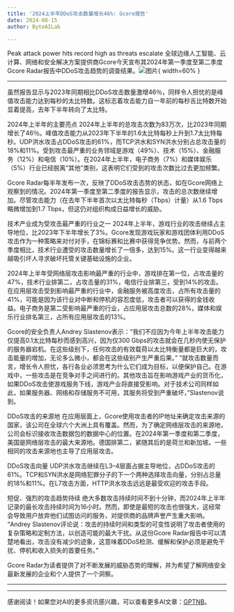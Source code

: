 ```yaml
---
title: '2024上半年DDoS攻击数量增长46%: Gcore报告'
date: 2024-08-15
author: ByteAILab

---
```


Peak attack power hits record high as threats escalate
全球边缘人工智能、云计算、网络和安全解决方案提供商Gcore今天宣布其2024年第一季度至第二季度Gcore Radar报告中DDoS攻击趋势的调查结果。![图片](https://ai-techpark.com/wp-content/uploads/2024/08/4-ai-960x540.jpg){ width=60% }

---
虽然报告显示与2023年同期相比DDoS攻击数量激增46％，同样令人担忧的是峰值攻击能力达到每秒的太比特数。这标志着攻击能力自一年前的每秒吉比特数开始显着提高，去年下半年转向了太比特。

2024年上半年的主要亮点
2024年上半年的总攻击次数为83万次，比2023年同期增长了46％。峰值攻击能力从2023年下半年的1.6太比特每秒上升到1.7太比特每秒。UDP洪水攻击占DDoS攻击的61%，而TCP洪水和SYN洪水分别占总攻击量的18%和11%。受到攻击最严重的业务领域是游戏（49%）、技术（15%）、金融服务（12%）和电信（10%）。在2024年上半年，电子商务（7%）和媒体娱乐（5%）行业已经脱离“其他”类别，这表明它们受到的攻击次数比过去更加频繁。

Gcore Radar每半年发布一次，反映了DDoS攻击态势的状态，如在Gcore网络上观察到的情况。2024年第一季度至第二季度的报告显示，攻击的总次数继续增加。尽管攻击能力（在去年下半年首次以太比特每秒（Tbps）计量）从1.6 Tbps略微增加到1.7 Tbps，但这仍对组织构成日益增长的威胁。

技术产业成为受攻击最严重的行业之一
2024年上半年，游戏行业的攻击继续占主导地位，比2023年下半年增长了3%。Gcore发现游戏玩家和游戏团体利用DDoS攻击作为一种策略来对付对手，在锦标赛和比赛中获得竞争优势。然而，与前两个季度相比，技术行业遭受的攻击数量增长了一倍多，达到15%。这一行业变得越来越吸引坏人寻求破坏托管关键基础设施的企业。

2024年上半年受网络层攻击影响最严重的行业中，游戏排在第一位，占攻击量的47%，技术行业排第二，占攻击量的31%，电信行业排第三，受到14%的攻击。在应用层攻击受到影响最严重的行业中，金融服务被高度攻击，占所有攻击量的41%，可能是因为该行业对中断和停机的容忍度低，攻击者可以获得的金钱收益。电子商务是第二受影响最严重的行业，占应用层攻击总数的28%，媒体和娱乐行业排名第三，占所有应用层攻击的13%。

Gcore的安全负责人Andrey Slastenov表示：“我们不应因为今年上半年攻击能力仅提高0.1太比特每秒而感到高兴，因为仅300 Gbps的攻击就会在几秒内使无保护的服务器宕机。在这些级别下，任何攻击的有效载荷以太比特衡量都是巨大的，攻击能量的增加，无论多么微小，都会在这些级别产生严重后果。”
“就攻击数量而言，增长令人担忧，各行各业必须思考为什么它们成为目标，以便保护自己。在游戏中，一些攻击是在竞争对手之间进行的。其他攻击旨在影响游戏产业的货币化，如果DDoS攻击使游戏服务下线，游戏产业将直接受影响。对于技术公司同样如此，如果服务器、网络和存储服务不可用，其服务将受到严重破坏，”Slastenov说到。

DDoS攻击的来源地
在应用层面上，Gcore使用攻击者的IP地址来确定攻击来源的国家，该公司在全球六个大洲上具有覆盖。然而，为了确定网络层攻击的来源地，公司会标识接收攻击数据包的数据中心的位置。在2024年第一季度和第二季度，美国是网络层攻击的最大来源地。德国排第二，紧随其后的是荷兰和新加坡。一些相同的攻击来源地也主导了应用层攻击。

DDoS攻击向量
UDP洪水攻击继续在L3–4层面占据主导地位，占DDoS攻击的61%。TCP和SYN洪水是网络犯罪分子的下一个两种选择攻击向量，分别占总量的18%和11%。在L7攻击方面，HTTP洪水攻击远远是最受欢迎的攻击手段。

短促、强烈的攻击趋势持续
绝大多数攻击持续时间不到十分钟，而2024年上半年记录的最长攻击持续时间为16小时。然而，即使是最短的攻击也很强大，这经常会导致用户放弃他们试图访问的服务，对提供商的品牌声誉产生重大影响。
“Andrey Slastenov评论说：攻击的持续时间和类型的可变性说明了攻击者使用的复杂策略和定制方法，以创造可能的最大干扰。从这份Gcore Radar报告中可以清楚地看出，攻击没有减少的迹象，这意味着DDoS检测、缓解和保护必须是避免干扰、停机和收入损失的首要任务。”

Gcore Radar为读者提供了对不断发展的威胁态势的理解，并为希望了解网络安全最新发展的企业和个人提供了一个洞察。

---
---
感谢阅读！如果您对AI的更多资讯感兴趣，可以查看更多AI文章：[GPTNB](https://gptnb.com)。